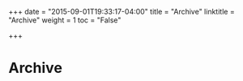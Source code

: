 +++
date = "2015-09-01T19:33:17-04:00"
title = "Archive"
linktitle = "Archive"
weight = 1
toc = "False"

+++

# Archive

